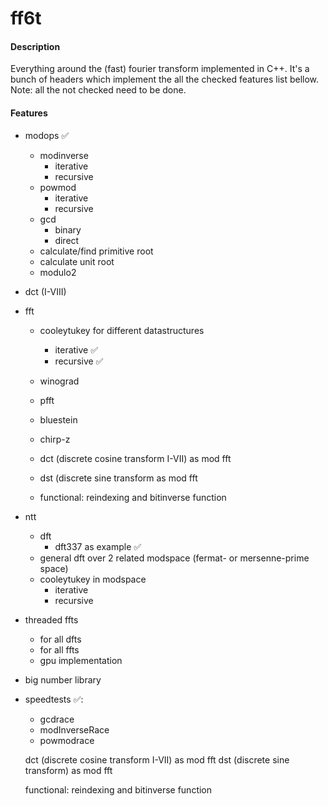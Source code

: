 # ff6t

#### Description

Everything around the (fast) fourier transform implemented in C++.
It's a bunch of headers which implement the all the checked features list bellow.
Note: all the not checked need to be done.


#### Features
                
+ modops ✅
    + modinverse
         + iterative
		 + recursive
    + powmod
         + iterative
		 + recursive
    + gcd
         + binary
		 + direct
    + calculate/find primitive root
	+ calculate unit root
	+ modulo2
                
+ dct (I-VIII)
+ fft
	+ cooleytukey for different datastructures
  		+ iterative ✅
		+ recursive ✅
	+ winograd
	+ pfft
	+ bluestein
   	+ chirp-z
 
   	+ dct (discrete cosine transform I-VII) as mod fft
   	+ dst (discrete sine transform as mod fft
 
   	+ functional: reindexing and bitinverse function
+ ntt
	+ dft
 		+ dft337 as example ✅
   	+ general dft over 2 related modspace (fermat- or mersenne-prime space)
   	+ cooleytukey in modspace
   		+ iterative
   	 	+ recursive
+ threaded ffts
  	+ for all dfts
  	+ for all ffts
  	+ gpu implementation
+ big number library
+ speedtests ✅:
	+ gcdrace
 	+ modInverseRace
  	+ powmodrace 
  	  

    dct (discrete cosine transform I-VII) as mod fft
    dst (discrete sine transform) as mod fft

    functional: reindexing and bitinverse function


